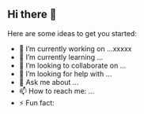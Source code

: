 ## Hi there 👋

Here are some ideas to get you started:

- 🔭 I’m currently working on ...xxxxx
- 🌱 I’m currently learning ...
- 👯 I’m looking to collaborate on ...
- 🤔 I’m looking for help with ...
- 💬 Ask me about ...
- 📫 How to reach me: ...
- ⚡ Fun fact:

